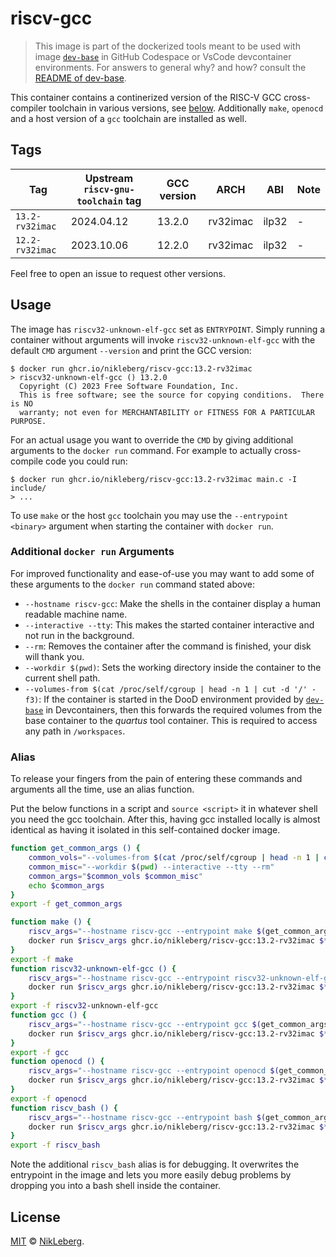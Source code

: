 # riscv-gcc
> This image is part of the dockerized tools meant to be used with image [`dev-base`](../dev-base/README.md) in GitHub Codespace or VsCode devcontainer environments.
> For answers to general why? and how? consult the [README of dev-base](../dev-base/README.md).

This container contains a continerized version of the RISC-V GCC cross-compiler toolchain in various versions, see [below](#tags).
Additionally `make`, `openocd` and a host version of a `gcc` toolchain are installed as well.

## Tags
| Tag | Upstream `riscv-gnu-toolchain` tag | GCC version | ARCH | ABI | Note |
|---|---|---|---|---|---|
| `13.2-rv32imac` | 2024.04.12 | 13.2.0 | rv32imac | ilp32 | - |
| `12.2-rv32imac` | 2023.10.06 | 12.2.0 | rv32imac | ilp32 | - |

Feel free to open an issue to request other versions.

## Usage
The image has `riscv32-unknown-elf-gcc` set as `ENTRYPOINT`. Simply running a container without arguments will invoke `riscv32-unknown-elf-gcc` with the default `CMD` argument `--version` and print the GCC version:
```
$ docker run ghcr.io/nikleberg/riscv-gcc:13.2-rv32imac
> riscv32-unknown-elf-gcc () 13.2.0
  Copyright (C) 2023 Free Software Foundation, Inc.
  This is free software; see the source for copying conditions.  There is NO
  warranty; not even for MERCHANTABILITY or FITNESS FOR A PARTICULAR PURPOSE.
```

For an actual usage you want to override the `CMD` by giving additional arguments to the `docker run` command. For example to actually cross-compile code you could run:
```
$ docker run ghcr.io/nikleberg/riscv-gcc:13.2-rv32imac main.c -I include/
> ...
```

To use `make` or the host `gcc` toolchain you may use the `--entrypoint <binary>` argument when starting the container with `docker run`.

### Additional `docker run` Arguments
For improved functionality and ease-of-use you may want to add some of these arguments to the `docker run` command stated above:
 - `--hostname riscv-gcc`: Make the shells in the container display a human readable machine name.
 - `--interactive --tty`: This makes the started container interactive and not run in the background.
 - `--rm`: Removes the container after the command is finished, your disk will thank you.
 - `--workdir $(pwd)`: Sets the working directory inside the container to the current shell path.
 - `--volumes-from $(cat /proc/self/cgroup | head -n 1 | cut -d '/' -f3)`: If the container is started in the DooD environment provided by [`dev-base`](../dev-base/README.md) in Devcontainers, then this forwards the required volumes from the base container to the _quartus_ tool container. This is required to access any path in `/workspaces`.

### Alias
To release your fingers from the pain of entering these commands and arguments all the time, use an alias function.

Put the below functions in a script and `source <script>` it in whatever shell you need the gcc toolchain. After this, having gcc installed locally is almost identical as having it isolated in this self-contained docker image.

```bash
function get_common_args () {
    common_vols="--volumes-from $(cat /proc/self/cgroup | head -n 1 | cut -d '/' -f3)"
    common_misc="--workdir $(pwd) --interactive --tty --rm"
    common_args="$common_vols $common_misc"
    echo $common_args
}
export -f get_common_args

function make () {
    riscv_args="--hostname riscv-gcc --entrypoint make $(get_common_args)"
    docker run $riscv_args ghcr.io/nikleberg/riscv-gcc:13.2-rv32imac $*
}
export -f make
function riscv32-unknown-elf-gcc () {
    riscv_args="--hostname riscv-gcc --entrypoint riscv32-unknown-elf-gcc $(get_common_args)"
    docker run $riscv_args ghcr.io/nikleberg/riscv-gcc:13.2-rv32imac $*
}
export -f riscv32-unknown-elf-gcc
function gcc () {
    riscv_args="--hostname riscv-gcc --entrypoint gcc $(get_common_args)"
    docker run $riscv_args ghcr.io/nikleberg/riscv-gcc:13.2-rv32imac $*
}
export -f gcc
function openocd () {
    riscv_args="--hostname riscv-gcc --entrypoint openocd $(get_common_args)"
    docker run $riscv_args ghcr.io/nikleberg/riscv-gcc:13.2-rv32imac $*
}
export -f openocd
function riscv_bash () {
    riscv_args="--hostname riscv-gcc --entrypoint bash $(get_common_args)"
    docker run $riscv_args ghcr.io/nikleberg/riscv-gcc:13.2-rv32imac $*
}
export -f riscv_bash
```

Note the additional `riscv_bash` alias is for debugging. It overwrites the entrypoint in the image and lets you more easily debug problems by dropping you into a bash shell inside the container.

## License
[MIT](../LICENSE) © [NikLeberg](https://github.com/NikLeberg).
